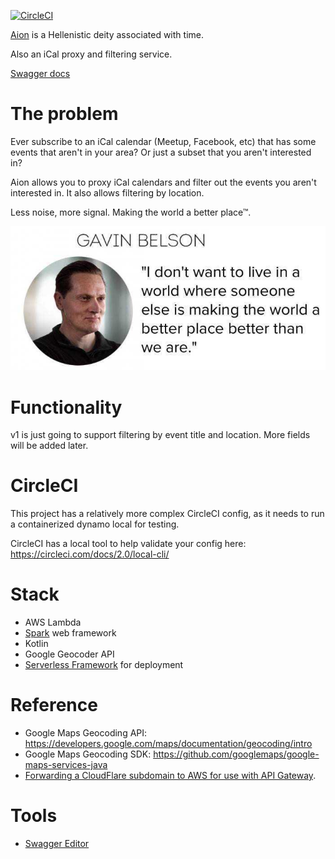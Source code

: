 [![CircleCI](https://circleci.com/gh/davidmerrick/aion/tree/master.svg?style=svg)](https://circleci.com/gh/davidmerrick/aion/tree/master)

[Aion](https://en.wikipedia.org/wiki/Aion_(deity)) is a Hellenistic deity associated with time.

Also an iCal proxy and filtering service.

[Swagger docs](https://petstore.swagger.io/?url=https://raw.githubusercontent.com/davidmerrick/aion/master/openapi.yaml)

# The problem

Ever subscribe to an iCal calendar (Meetup, Facebook, etc) that has some events that aren't in your area? Or just a subset that you aren't interested in?

Aion allows you to proxy iCal calendars and filter out the events you aren't interested in. It also allows filtering by location.

Less noise, more signal. Making the world a better place™.

![](img/gavin.png)

# Functionality

v1 is just going to support filtering by event title and location. More fields will be added later.

# CircleCI

This project has a relatively more complex CircleCI config, as it needs to run 
a containerized dynamo local for testing.

CircleCI has a local tool to help validate your config here: https://circleci.com/docs/2.0/local-cli/

# Stack
- AWS Lambda
- [Spark](http://sparkjava.com/) web framework
- Kotlin
- Google Geocoder API
- [Serverless Framework](https://serverless.com/) for deployment

# Reference

- Google Maps Geocoding API: https://developers.google.com/maps/documentation/geocoding/intro
- Google Maps Geocoding SDK: https://github.com/googlemaps/google-maps-services-java
- [Forwarding a CloudFlare subdomain to AWS for use with API Gateway](https://medium.com/@bobthomas295/combining-aws-serverless-with-cloudflare-sub-domains-338a1b7b2bd).

# Tools
- [Swagger Editor](https://editor.swagger.io/)
